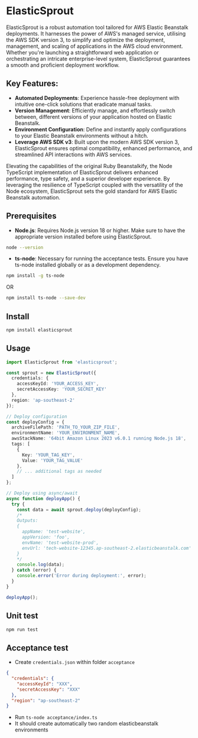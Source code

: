 # ElasticSprout

ElasticSprout is a robust automation tool tailored for AWS Elastic Beanstalk deployments. It harnesses the power of AWS's managed service, utilising the AWS SDK version 3, to simplify and optimize the deployment, management, and scaling of applications in the AWS cloud environment. Whether you're launching a straightforward web application or orchestrating an intricate enterprise-level system, ElasticSprout guarantees a smooth and proficient deployment workflow.

## Key Features:
- **Automated Deployments**: Experience hassle-free deployment with intuitive one-click solutions that eradicate manual tasks.
- **Version Management**: Efficiently manage, and effortlessly switch between, different versions of your application hosted on Elastic Beanstalk.
- **Environment Configuration**:  Define and instantly apply configurations to your Elastic Beanstalk environments without a hitch.
- **Leverage AWS SDK v3**: Built upon the modern AWS SDK version 3, ElasticSprout ensures optimal compatibility, enhanced performance, and streamlined API interactions with AWS services.

Elevating the capabilities of the original Ruby Beanstalkify, the Node TypeScript implementation of ElasticSprout delivers enhanced performance, type safety, and a superior developer experience. By leveraging the resilience of TypeScript coupled with the versatility of the Node ecosystem, ElasticSprout sets the gold standard for AWS Elastic Beanstalk automation.

## Prerequisites
- **Node.js**: Requires Node.js version 18 or higher. Make sure to have the appropriate version installed before using ElasticSprout.
```bash
node --version
```
- **ts-node**: Necessary for running the acceptance tests. Ensure you have ts-node installed globally or as a development dependency.
```bash
npm install -g ts-node
```
OR
```bash
npm install ts-node --save-dev
```

## Install
```bash
npm install elasticsprout
```

## Usage

```typescript
import ElasticSprout from 'elasticsprout';

const sprout = new ElasticSprout({
  credentials: {
    accessKeyId: 'YOUR_ACCESS_KEY',
    secretAccessKey: 'YOUR_SECRET_KEY'
  },
  region: 'ap-southeast-2'
});

// Deploy configuration
const deployConfig = {
  archiveFilePath: 'PATH_TO_YOUR_ZIP_FILE',
  environmentName: 'YOUR_ENVIRONMENT_NAME',
  awsStackName: '64bit Amazon Linux 2023 v6.0.1 running Node.js 18',
  tags: [
    {
      Key: 'YOUR_TAG_KEY',
      Value: 'YOUR_TAG_VALUE'
    },
    // ... additional tags as needed
  ]
};

// Deploy using async/await
async function deployApp() {
  try {
    const data = await sprout.deploy(deployConfig);
    /*
    Outputs:
    {
      appName: 'test-website',
      appVersion: 'foo',
      envName: 'test-website-prod',
      envUrl: 'tech-website-12345.ap-southeast-2.elasticbeanstalk.com'
    }
    */
    console.log(data);
  } catch (error) {
    console.error('Error during deployment:', error);
  }
}

deployApp();
```

## Unit test

```bash
npm run test
```

## Acceptance test
- Create `credentials.json` within folder `acceptance`
```JSON
{
  "credentials": {
    "accessKeyId": "XXX",
    "secretAccessKey": "XXX"
  },
  "region": "ap-southeast-2"
}

```
- Run `ts-node acceptance/index.ts`
- It should create automatically two random elasticbeanstalk environments
